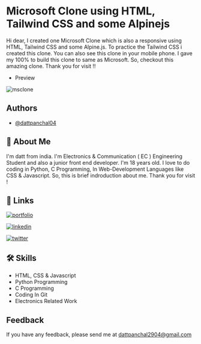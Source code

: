 # Microsoft Clone using HTML, Tailwind CSS and some Alpinejs

Hi dear, I created one Microsoft Clone which is also a responsive using HTML, Tailwind CSS and some Alpine.js. To practice the Tailwind CSS i created this clone. You can also see this clone in your mobile phone. I gave my 100% to build this clone to same as Microsoft. So, checkout this amazing clone. Thank you for visit !!

- Preview

![msclone](https://user-images.githubusercontent.com/94067118/157073619-d44b5630-7d66-462a-8be2-a7299066b996.jpg)

## Authors

- [@dattpanchal04](https://github.com/dattpanchal04)


## 🚀 About Me

I'm datt from india. I'm Electronics & Communication ( EC ) Engineering Student and also a junior front end developer. I'm 18 years old. I love to do coding in Python, C Programming, In Web-Development Languages like CSS & Javascript. So, this is brief indroduction about me. Thank you for visit !


## 🔗 Links

[![portfolio](https://img.shields.io/badge/my_portfolio-000?style=for-the-badge&logo=ko-fi&logoColor=white)](https://dattpanchal.netlify.app/)

[![linkedin](https://img.shields.io/badge/linkedin-0A66C2?style=for-the-badge&logo=linkedin&logoColor=white)](https://www.linkedin.com/in/dattpanchal04/)

[![twitter](https://img.shields.io/badge/twitter-1DA1F2?style=for-the-badge&logo=twitter&logoColor=white)](https://twitter.com/dattpanchal04)


## 🛠 Skills

- HTML, CSS & Javascript
- Python Programming
- C Programming
- Coding In Git
- Electronics Related Work



## Feedback

If you have any feedback, please send me at dattpanchal2904@gmail.com

